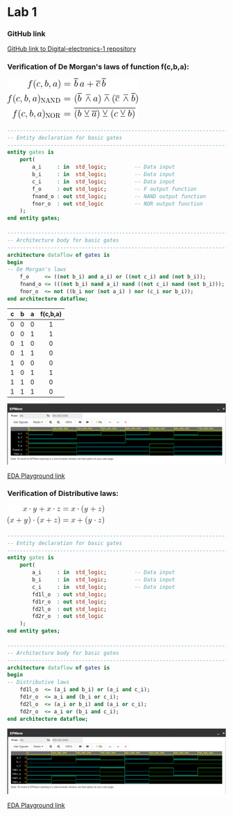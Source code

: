 # Lab 1

### GitHub link
[GitHub link to Digital-electronics-1 repository](https://github.com/xrozbo03/Digital-electronics-1)

### Verification of De Morgan's laws of function f(c,b,a):

![Logic function](Images/equations.png)

```VHDL
------------------------------------------------------------------------
-- Entity declaration for basic gates
------------------------------------------------------------------------
entity gates is
    port(
        a_i     : in  std_logic;         -- Data input
        b_i     : in  std_logic;         -- Data input
        c_i     : in  std_logic;         -- Data input
        f_o     : out std_logic;         -- F output function
        fnand_o : out std_logic;         -- NAND output function
        fnor_o  : out std_logic          -- NOR output function
    );
end entity gates;

------------------------------------------------------------------------
-- Architecture body for basic gates
------------------------------------------------------------------------
architecture dataflow of gates is
begin
-- De Morgan's laws
    f_o     <= ((not b_i) and a_i) or ((not c_i) and (not b_i));
    fnand_o <= (((not b_i) nand a_i) nand ((not c_i) nand (not b_i)));
    fnor_o  <= not ((b_i nor (not a_i) ) nor (c_i nor b_i));
end architecture dataflow;
```

| **c** | **b** |**a** | **f(c,b,a)** |
| :-: | :-: | :-: | :-: |
| 0 | 0 | 0 | 1 |
| 0 | 0 | 1 | 1 |
| 0 | 1 | 0 | 0 |
| 0 | 1 | 1 | 0 |
| 1 | 0 | 0 | 0 |
| 1 | 0 | 1 | 1 |
| 1 | 1 | 0 | 0 |
| 1 | 1 | 1 | 0 |

![waveforms](Images/ScreenshotDeMorgan.png)

[EDA Playground link](https://www.edaplayground.com/x/LerG)


### Verification of Distributive laws:

![Distributive laws](Images/distributives.png)

```VHDL
------------------------------------------------------------------------
-- Entity declaration for basic gates
------------------------------------------------------------------------
entity gates is
    port(
        a_i     : in  std_logic;         -- Data input
        b_i     : in  std_logic;         -- Data input
        c_i     : in  std_logic;         -- Data input
        fd1l_o  : out std_logic;
        fd1r_o	: out std_logic;
        fd2l_o  : out std_logic;
        fd2r_o	: out std_logic
    );
end entity gates;

------------------------------------------------------------------------
-- Architecture body for basic gates
------------------------------------------------------------------------
architecture dataflow of gates is
begin
-- Distributive laws
	fd1l_o	<= (a_i and b_i) or (a_i and c_i);
    fd1r_o	<= a_i and (b_i or c_i);
    fd2l_o	<= (a_i or b_i) and (a_i or c_i);
    fd2r_o	<= a_i or (b_i and c_i);
end architecture dataflow;
```

![waveforms](Images/ScreenshotDistributive.png)

[EDA Playground link](https://www.edaplayground.com/x/LerG)